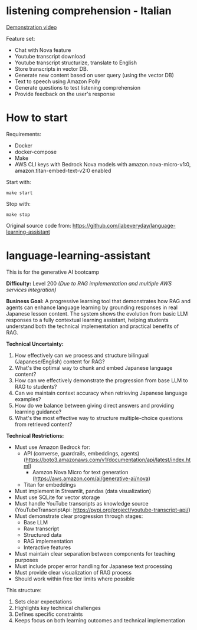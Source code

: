 # listening comprehension - Italian

[Demonstration video](https://www.loom.com/share/31d9dd64bded46e39e31db92f5965e26?sid=d786a94f-82a9-4209-99cc-62da0ae7b3d9)

Feature set:
- Chat with Nova feature
- Youtube transcript download
- Youtube transcript structurize, translate to English
- Store transcripts in vector DB.
- Generate new content based on user query (using the vector DB)
- Text to speech using Amazon Polly
- Generate questions to test listening comprehension
- Provide feedback on the user's response

# How to start

Requirements:
- Docker
- docker-compose
- Make
- AWS CLI keys with Bedrock Nova models with amazon.nova-micro-v1:0, amazon.titan-embed-text-v2:0 enabled

Start with:
```
make start
```
Stop with:
```
make stop
```

Original source code from: https://github.com/labeveryday/language-learning-assistant

# language-learning-assistant
This is for the generative AI bootcamp

**Difficulty:** Level 200 *(Due to RAG implementation and multiple AWS services integration)*

**Business Goal:**
A progressive learning tool that demonstrates how RAG and agents can enhance language learning by grounding responses in real Japanese lesson content. The system shows the evolution from basic LLM responses to a fully contextual learning assistant, helping students understand both the technical implementation and practical benefits of RAG.

**Technical Uncertainty:**
1. How effectively can we process and structure bilingual (Japanese/English) content for RAG?
2. What's the optimal way to chunk and embed Japanese language content?
3. How can we effectively demonstrate the progression from base LLM to RAG to students?
4. Can we maintain context accuracy when retrieving Japanese language examples?
5. How do we balance between giving direct answers and providing learning guidance?
6. What's the most effective way to structure multiple-choice questions from retrieved content?

**Technical Restrictions:**
* Must use Amazon Bedrock for:
   * API (converse, guardrails, embeddings, agents) (https://boto3.amazonaws.com/v1/documentation/api/latest/index.html)
     * Aamzon Nova Micro for text generation (https://aws.amazon.com/ai/generative-ai/nova)
   * Titan for embeddings
* Must implement in Streamlit, pandas (data visualization)
* Must use SQLite for vector storage
* Must handle YouTube transcripts as knowledge source (YouTubeTranscriptApi: https://pypi.org/project/youtube-transcript-api/)
* Must demonstrate clear progression through stages:
   * Base LLM
   * Raw transcript
   * Structured data
   * RAG implementation
   * Interactive features
* Must maintain clear separation between components for teaching purposes
* Must include proper error handling for Japanese text processing
* Must provide clear visualization of RAG process
* Should work within free tier limits where possible

This structure:
1. Sets clear expectations
2. Highlights key technical challenges
3. Defines specific constraints
4. Keeps focus on both learning outcomes and technical implementation
